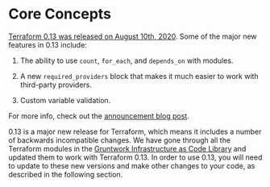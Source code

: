 # Core Concepts

[Terraform 0.13 was released on August 10th, 2020](https://www.hashicorp.com/blog/announcing-hashicorp-terraform-0-13).
Some of the major new features in 0.13 include:

1.  The ability to use `count`, `for_each`, and `depends_on` with modules.

2.  A new `required_providers` block that makes it much easier to work with third-party providers.

3.  Custom variable validation.

For more info, check out the [announcement blog post](https://www.hashicorp.com/blog/announcing-hashicorp-terraform-0-13).

0.13 is a major new release for Terraform, which means it includes a number of backwards incompatible changes. We have
gone through all the Terraform modules in the [Gruntwork
Infrastructure as Code Library](https://gruntwork.io/infrastructure-as-code-library/) and updated them to work with Terraform 0.13. In order to use 0.13, you will need to
update to these new versions and make other changes to your code, as described in the following section.


<!-- ##DOCS-SOURCER-START
{"sourcePlugin":"local-copier","hash":"38ed9039f3be3645c5202dc00a7aa30b"}
##DOCS-SOURCER-END -->
